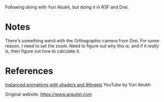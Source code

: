Following along with Yuri Atiukh, but doing it in R3F and Drei.

# Notes
There's something weird with the Orthographic camera from Drei. For some
reason, I need to set the zoom. Need to figure out why this is, and if it
_really_ is, then figure out how to calculate it.

# References
[Instanced animations with shaders and #threejs][1] YouTube by Yuri Atiukh

Original website: https://www.arquitel.com

[1]: https://www.youtube.com/live/QMZaqXEEtto?si=Coaflp0M7i0PceDF

